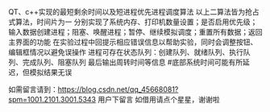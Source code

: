 QT、c++实现的最短剩余时间以及短进程优先进程调度算法
以上二算法皆为抢占式算法，时间片为一
分别实现了系统内存、打印机数量设置；是否启用优先级；输入数据创建进程；阻塞、唤醒进程；暂停、继续模拟调度；重置所有数据；返回主界面的功能
在实验过程中回提示相应错误信息以帮助实验，同时会调整按钮、编辑框情况以避免误操作
进程可存在状态队列：创建队列、就绪队列、执行队列、完成队列、阻塞队列
最后输出周转时间等信息
#底部系统时间可能有所延迟，但模拟结果无误

如需留言请到：https://blog.csdn.net/qq_45668081?spm=1001.2101.3001.5343 用户下留言
如借用请点个星星，谢谢啦

